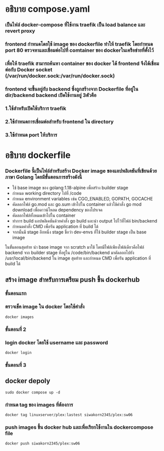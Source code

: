 # อธิบาย compose.yaml

### เป็นไฟล์ docker-compose ที่ใช้งาน traefik เป็น load balance และ revert proxy
### frontend กำหนดโดยใช้ image ของ dockerfile ทำให้ traefik โดยกำหนด port 80 ตรวจหาและเชื่อมต่อไปที่ comtainer ของ dockerในเครือข่ายที่ตั้งไว้
### เพื่อให้ traefik สามารถค้นหา container ของ docker ได้ frontend จึงได้เชื่อมต่อกับ Docker socket (/var/run/docker.sock:/var/run/docker.sock) 
### frontend จะขึ้นอยู่กับ backend ซึ่งถูกสร้างจาก Dockerfile ที่อยู่ใน dir/backend backend เปิดใช้งานอยู่ 3ตัวคือ 
### 1.ใช้สำหรับเปิดใช้บริการ traefik
### 2.ใช้กำหนดการเชื่อมต่อสำหรับ frontend ใน directory
### 3.ใช้กำหนด port ให้บริการ

# อธิบาย dockerfile
### Dockerfile นี้เป็นไฟล์สำหรับสร้าง Docker image ของแอปพลิเคชันที่เขียนด้วยภาษา Golang โดยมีขั้นตอนการสร้างดังนี้
* ใช้ base image ของ golang:1.18-alpine เพื่อสร้าง builder stage
* กำหนด working directory ไปที่ /code
* กำหนด environment variables เช่น CGO_ENABLED, GOPATH, GOCACHE
* คัดลอกไฟล์ go.mod และ go.sum เข้าไปใน container แล้วใช้คำสั่ง go mod download เพื่อดาวน์โหลด dependency ของโปรเจค
* คัดลอกไฟล์ทั้งหมดเข้าไปใน container
* ทำการ build แอปพลิเคชันด้วยคำสั่ง go build และนำ output ไปไว้ที่ไฟล์ bin/backend
* กำหนดคำสั่ง CMD เพื่อรัน application ที่ build ได้
* จากนั้นมี stage อีกหนึ่ง stage ชื่อว่า dev-envs ที่ใช้ builder stage เป็น base image 

ในขั้นตอนสุดท้าย นำ base image จาก scratch มาใช้ โดยมีไฟล์เพียงไฟล์เดียวคือไฟล์ backend จาก builder stage ที่อยู่ใน /code/bin/backend มาคัดลอกไปยัง /usr/local/bin/backend ใน image สุดท้าย และกำหนด CMD เพื่อรัน application ที่ build ได้

## สร้าง image สำหรับการเตรียม push ขึ้น dockerhub

### ขั้นตอนแรก

### ตรวจเช็ค image ใน docker โดยใช้คำสั่ง

```
docker images
```

### ขั้นตอนที่ 2

### login docker โดยใช้  username และ password

```
docker login
```
### ขั้นตอนที่ 3 

## docker depoly

```
sudo docker compose up -d
```

### กำหนด tag ของ images ที่ต้องการ

```
docker tag linuxserver/plex:lastest siwakorn2345/plex:sw06
```
 
### push images ขึ้น docker hub และเพื่อเรียกใช้้งานใน dockercompose file

```
docker push siwakorn2345/plex:sw06
```
